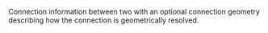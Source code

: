 Connection information between two <elements> with an optional connection geometry describing how the connection is geometrically resolved.</elements>